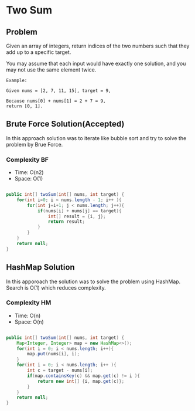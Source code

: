 # Two Sum

## Problem

Given an array of integers, return indices of the two numbers such that they add up to a specific target.

You may assume that each input would have exactly one solution, and you may not use the same element twice.

    Example:

    Given nums = [2, 7, 11, 15], target = 9,

    Because nums[0] + nums[1] = 2 + 7 = 9,
    return [0, 1].

## Brute Force Solution(Accepted)

In this approach solution was to iterate like bubble sort and try to solve the problem by Brue Force. 

### Complexity BF

- Time: O(n2)
- Space: O(1)

```java

public int[] twoSum(int[] nums, int target) {
    for(int i=0; i < nums.length - 1; i++ ){
        for(int j=i+1; j < nums.length; j++){
            if(nums[i] + nums[j] == target){
                int[] result = {i, j};
                return result;
            }
        }
    }
    return null;
}
```

## HashMap Solution

In this apporoach the solution was to solve the problem using HashMap. Search is O(1) which reduces complexity.

### Complexity HM

- Time: O(n)
- Space: O(n)

```java

public int[] twoSum(int[] nums, int target) {
    Map<Integer, Integer> map = new HashMap<>();
    for(int i = 0; i < nums.length; i++){
        map.put(nums[i], i);
    }
    for(int i = 0; i < nums.length; i++ ){
        int c = target - nums[i];
        if(map.containsKey(c) && map.get(c) != i ){
            return new int[] {i, map.get(c)};
        }
    }
    return null;
}
```
